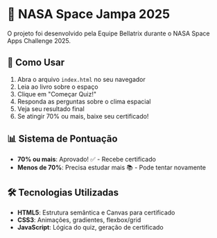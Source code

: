 # 🚀 NASA Space Jampa 2025

O projeto foi desenvolvido pela Equipe Bellatrix durante o NASA Space Apps Challenge 2025.

## 🚀 Como Usar

1. Abra o arquivo `index.html` no seu navegador
2. Leia ao livro sobre o espaço
3. Clique em "Começar Quiz!"
4. Responda as perguntas sobre o clima espacial
5. Veja seu resultado final
6. Se atingir 70% ou mais, baixe seu certificado!

## 📊 Sistema de Pontuação

- **70% ou mais**: Aprovado! ✅ - Recebe certificado
- **Menos de 70%**: Precisa estudar mais 📚 - Pode tentar novamente

## 🛠️ Tecnologias Utilizadas

- **HTML5**: Estrutura semântica e Canvas para certificado
- **CSS3**: Animações, gradientes, flexbox/grid
- **JavaScript**: Lógica do quiz, geração de certificado
